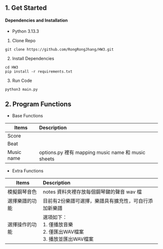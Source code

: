 
## 1. Get Started

#### Dependencies and Installation
* Python 3.13.3

1. Clone Repo
```
git clone https://github.com/RongRongJhang/HW3.git
```
2. Install Dependencies
```
cd HW3
pip install -r requirements.txt
```
3. Run Code
```
python3 main.py
```

## 2. Program Functions

* Base Functions

|    Items     | Description |
| ------------- |:-------------|
| Score      |      |
| Beat      |      |
| Music name     |  options.py 裡有 mapping music name 和 music sheets   |

* Extra Functions

|    Items     | Description |
| ------------- |:-------------|
| 模擬鋼琴音色 | notes 資料夾裡存放每個鋼琴鍵的聲音 wav 檔 |
| 選擇樂譜的功能  |  目前有2份樂譜可選擇，樂譜具有擴充性，可自行添加新樂譜   |
| 選擇操作的功能 |   選項如下： <br> 1. 僅播放音樂 <br> 2. 僅匯出WAV檔案 <br> 3. 播放並匯出WAV檔案   |
